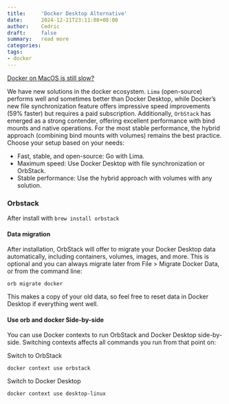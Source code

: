 ```yaml
---
title:     'Docker Desktop Alternative'
date:      2024-12-21T23:11:08+08:00
author:    Cedric
draft:     false
summary:   read more
categories:
tags:
- docker
---
```


[Docker on MacOS is still slow?](https://www.paolomainardi.com/posts/docker-performance-macos-2025/?ref=dailydev)

We have new solutions in the docker ecosystem. `Lima` (open-source) performs well and sometimes better than Docker Desktop, while Docker’s new file synchronization feature offers impressive speed improvements (59% faster) but requires a paid subscription. Additionally, `OrbStack` has emerged as a strong contender, offering excellent performance with bind mounts and native operations. For the most stable performance, the hybrid approach (combining bind mounts with volumes) remains the best practice. Choose your setup based on your needs:

- Fast, stable, and open-source: Go with Lima.
- Maximum speed: Use Docker Desktop with file synchronization or OrbStack.
- Stable performance: Use the hybrid approach with volumes with any solution.

### Orbstack

After install with `brew install orbstack`

#### Data migration

After installation, OrbStack will offer to migrate your Docker Desktop data automatically, including containers, volumes, images, and more. This is optional and you can always migrate later from File > Migrate Docker Data, or from the command line:

```
orb migrate docker
```

This makes a copy of your old data, so feel free to reset data in Docker Desktop if everything went well.

#### Use orb and docker Side-by-side

You can use Docker contexts to run OrbStack and Docker Desktop side-by-side. Switching contexts affects all commands you run from that point on:

Switch to OrbStack

```
docker context use orbstack
```

Switch to Docker Desktop

```
docker context use desktop-linux
```
